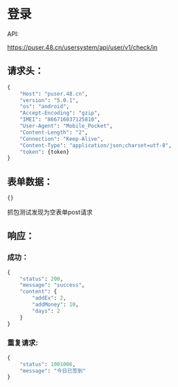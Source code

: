 # 登录

API:

https://puser.48.cn/usersystem/api/user/v1/check/in

## 请求头：
```python
{
    "Host": "puser.48.cn",
    "version": "5.0.1",
    "os": "android",
    "Accept-Encoding": "gzip",
    "IMEI": "866716037125810",
    "User-Agent": "Mobile_Pocket",
    "Content-Length": "2",
    "Connection": "Keep-Alive",
    "Content-Type": "application/json;charset=utf-8",
    "token": {token}
}
```

## 表单数据：
```python
{}
```
抓包测试发现为空表单post请求

## 响应：

### 成功：
```python
{
    "status": 200,
    "message": "success",
    "content": {
        "addEx": 2,
        "addMoney": 10,
        "days": 2
    }
}
```

### 重复请求:
```python
{
    "status": 1001006,
    "message": "今日已签到"
}
```
